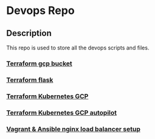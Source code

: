 # Devops Repo

## Description

This repo is used to store all the devops scripts and files.

### [Terraform gcp bucket](https://github.com/JakubG-git/terraform-gcp-bucket-site)
### [Terraform flask](https://github.com/JakubG-git/terraform-gcp-flask/)
### [Terraform Kubernetes GCP](https://github.com/JakubG-git/terraform-gcp-kubernetes/)
### [Terraform Kubernetes GCP autopilot](https://github.com/JakubG-git/terraform-gcp-kubernetes-autopilot/)
### [Vagrant & Ansible nginx load balancer setup](https://github.com/JakubG-git/vagrant-ansible-nginx-lb/)


